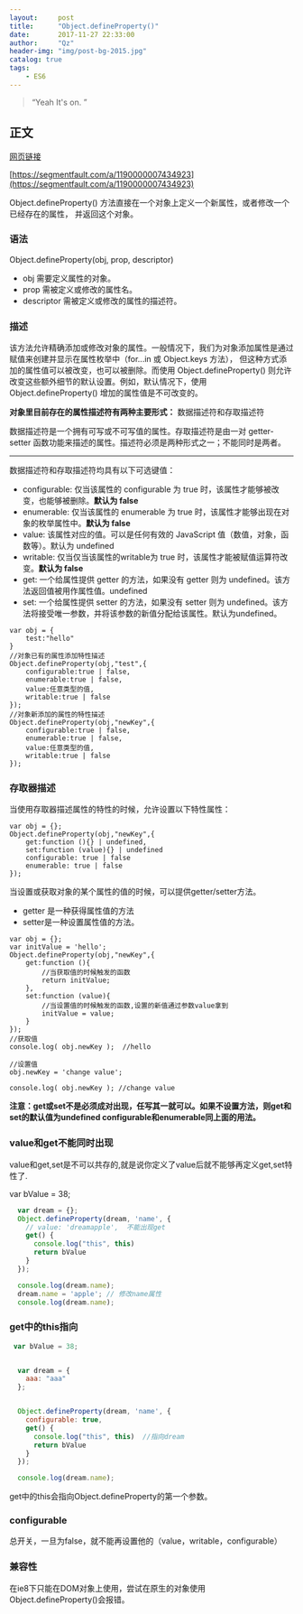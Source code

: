 ```yaml
---
layout:     post
title:      "Object.defineProperty()"
date:       2017-11-27 22:33:00
author:     "Qz"
header-img: "img/post-bg-2015.jpg"
catalog: true
tags:
    - ES6
---
```


> “Yeah It's on. ”


## 正文


[网页链接](http://blog.csdn.net/u011884290/article/details/51941605)

[https://segmentfault.com/a/1190000007434923](https://segmentfault.com/a/1190000007434923)


Object.defineProperty() 方法直接在一个对象上定义一个新属性，或者修改一个已经存在的属性， 并返回这个对象。

### 语法
Object.defineProperty(obj, prop, descriptor)

* obj 需要定义属性的对象。
* prop 需被定义或修改的属性名。
* descriptor 需被定义或修改的属性的描述符。

### 描述
该方法允许精确添加或修改对象的属性。一般情况下，我们为对象添加属性是通过赋值来创建并显示在属性枚举中（for...in 或 Object.keys 方法）， 但这种方式添加的属性值可以被改变，也可以被删除。而使用 Object.defineProperty() 则允许改变这些额外细节的默认设置。例如，默认情况下，使用 Object.defineProperty() 增加的属性值是不可改变的。

**对象里目前存在的属性描述符有两种主要形式：** 
数据描述符和存取描述符

数据描述符是一个拥有可写或不可写值的属性。存取描述符是由一对 getter-setter 函数功能来描述的属性。描述符必须是两种形式之一；不能同时是两者。


----------


数据描述符和存取描述符均具有以下可选键值：
* configurable: 仅当该属性的 configurable 为 true 时，该属性才能够被改变，也能够被删除。**默认为 false**
* enumerable: 仅当该属性的 enumerable 为 true 时，该属性才能够出现在对象的枚举属性中。**默认为 false**
* value: 该属性对应的值。可以是任何有效的 JavaScript 值（数值，对象，函数等）。默认为 undefined
* writable: 仅当仅当该属性的writable为 true 时，该属性才能被赋值运算符改变。**默认为 false**
* get: 一个给属性提供 getter 的方法，如果没有 getter 则为 undefined。该方法返回值被用作属性值。undefined
* set: 一个给属性提供 setter 的方法，如果没有 setter 则为 undefined。该方法将接受唯一参数，并将该参数的新值分配给该属性。默认为undefined。

```
var obj = {
    test:"hello"
}
//对象已有的属性添加特性描述
Object.defineProperty(obj,"test",{
    configurable:true | false,
    enumerable:true | false,
    value:任意类型的值,
    writable:true | false
});
//对象新添加的属性的特性描述
Object.defineProperty(obj,"newKey",{
    configurable:true | false,
    enumerable:true | false,
    value:任意类型的值,
    writable:true | false
});
```




### 存取器描述
当使用存取器描述属性的特性的时候，允许设置以下特性属性：
```
var obj = {};
Object.defineProperty(obj,"newKey",{
    get:function (){} | undefined,
    set:function (value){} | undefined
    configurable: true | false
    enumerable: true | false
});
```



当设置或获取对象的某个属性的值的时候，可以提供getter/setter方法。
* getter 是一种获得属性值的方法
* setter是一种设置属性值的方法。

```
var obj = {};
var initValue = 'hello';
Object.defineProperty(obj,"newKey",{
    get:function (){
        //当获取值的时候触发的函数
        return initValue;    
    },
    set:function (value){
        //当设置值的时候触发的函数,设置的新值通过参数value拿到
        initValue = value;
    }
});
//获取值
console.log( obj.newKey );  //hello

//设置值
obj.newKey = 'change value';

console.log( obj.newKey ); //change value
```
**注意：get或set不是必须成对出现，任写其一就可以。如果不设置方法，则get和set的默认值为undefined
configurable和enumerable同上面的用法。**



### value和get不能同时出现

value和get,set是不可以共存的,就是说你定义了value后就不能够再定义get,set特性了.


 var bValue = 38;

```javascript
  var dream = {};
  Object.defineProperty(dream, 'name', {
    // value: 'dreamapple',  不能出现get
    get() {
      console.log("this", this)
      return bValue
    }
  });

  console.log(dream.name); 
  dream.name = 'apple'; // 修改name属性
  console.log(dream.name); 
```


### get中的this指向

```javascript
 var bValue = 38;


  var dream = {
    aaa: "aaa"
  };


  Object.defineProperty(dream, 'name', {
    configurable: true,
    get() {
      console.log("this", this)  //指向dream
      return bValue
    }
  });

  console.log(dream.name);
```



get中的this会指向Object.defineProperty的第一个参数。



### configurable

总开关，一旦为false，就不能再设置他的（value，writable，configurable）






### 兼容性
在ie8下只能在DOM对象上使用，尝试在原生的对象使用 Object.defineProperty()会报错。

